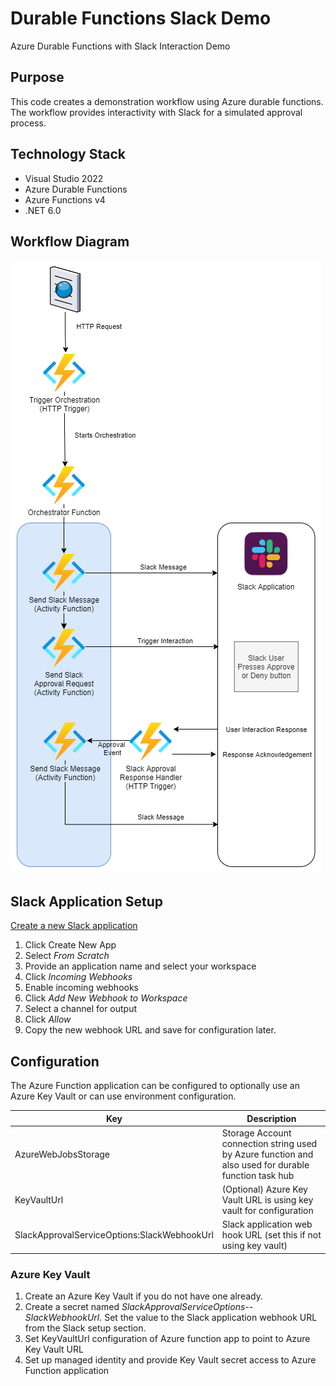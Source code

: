 # Durable Functions Slack Demo

Azure Durable Functions with Slack Interaction Demo

## Purpose

This code creates a demonstration workflow using Azure durable functions. The workflow provides interactivity with Slack for a simulated approval process.

## Technology Stack

* Visual Studio 2022
* Azure Durable Functions
* Azure Functions v4
* .NET 6.0

## Workflow Diagram

![Workflow Diagram](.\docs\images\DurableFunctionsSlackDemo.drawio.png)

## Slack Application Setup

[Create a new Slack application](https://api.slack.com/apps/)

1. Click Create New App
1. Select *From Scratch*
1. Provide an application name and select your workspace
1. Click *Incoming Webhooks*
1. Enable incoming webhooks
1. Click *Add New Webhook to Workspace*
1. Select a channel for output
1. Click *Allow*
1. Copy the new webhook URL and save for configuration later.

## Configuration

The Azure Function application can be configured to optionally use an Azure Key Vault or can use environment configuration.

|Key|Description|
|---|-----------|
|AzureWebJobsStorage|Storage Account connection string used by Azure function and also used for durable function task hub|
|KeyVaultUrl|(Optional) Azure Key Vault URL is using key vault for configuration|
|SlackApprovalServiceOptions:SlackWebhookUrl|Slack application web hook URL (set this if not using key vault)|

### Azure Key Vault

1. Create an Azure Key Vault if you do not have one already.
1. Create a secret named *SlackApprovalServiceOptions--SlackWebhookUrl*. Set the value to the Slack application webhook URL from the Slack setup section.
1. Set KeyVaultUrl configuration of Azure function app to point to Azure Key Vault URL
1. Set up managed identity and provide Key Vault secret access to Azure Function application
